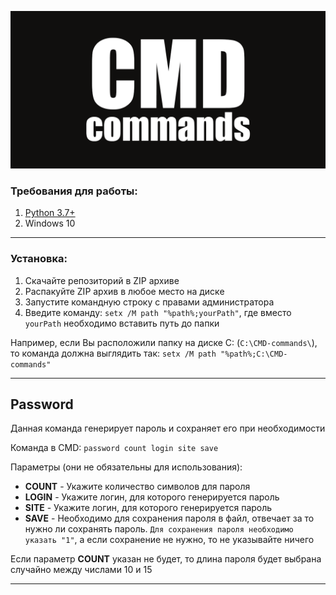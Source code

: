 ![alt-текст](https://github.com/Jourloy/CMD-commands/blob/master/photo/CMD-commands.png)
### Требования для работы:
1. [Python 3.7+](https://www.python.org/downloads/)
2. Windows 10
____
### Установка:
1. Скачайте репозиторий в ZIP архиве
2. Распакуйте ZIP архив в любое место на диске
3. Запустите командную строку с правами администратора
4. Введите команду: `setx /M path "%path%;yourPath"`, где вместо `yourPath` необходимо вставить путь до папки

Например, если Вы расположили папку на диске C: (`C:\CMD-commands\`), то команда должна выглядить так: `setx /M path "%path%;C:\CMD-commands"`
____
## Password
Данная команда генерирует пароль и сохраняет его при необходимости

Команда в CMD: `password count login site save`

Параметры (они не обязательны для использования):
* **COUNT** - Укажите количество символов для пароля
* **LOGIN** - Укажите логин, для которого генерируется пароль
* **SITE** - Укажите логин, для которого генерируется пароль
* **SAVE** - Необходимо для сохранения пароля в файл, отвечает за то нужно ли сохранять пароль. `Для сохранения пароля необходимо указать "1"`, а если сохранение
не нужно, то не указывайте ничего

Если параметр **COUNT** указан не будет, то длина пароля будет выбрана случайно между числами 10 и 15
____
